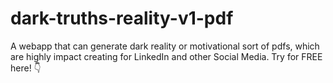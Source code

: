 # dark-truths-reality-v1-pdf
A webapp that can generate dark reality or motivational sort of pdfs, which are highly impact creating for LinkedIn and other Social Media. Try for FREE here! 👇
